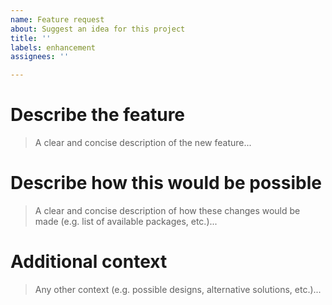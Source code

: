 ```yaml
---
name: Feature request
about: Suggest an idea for this project
title: ''
labels: enhancement
assignees: ''

---
```


# Describe the feature
> A clear and concise description of the new feature...

<!-- write here -->

# Describe how this would be possible
> A clear and concise description of how these changes would be made (e.g. list of available packages, etc.)...

<!-- write here -->

# Additional context
> Any other context (e.g. possible designs, alternative solutions, etc.)...

<!-- write here -->
